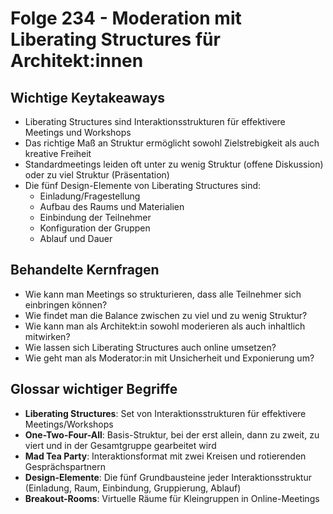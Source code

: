 # Folge 234 - Moderation mit Liberating Structures für Architekt:innen

## Wichtige Keytakeaways

- Liberating Structures sind Interaktionsstrukturen für effektivere Meetings und Workshops
- Das richtige Maß an Struktur ermöglicht sowohl Zielstrebigkeit als auch kreative Freiheit
- Standardmeetings leiden oft unter zu wenig Struktur (offene Diskussion) oder zu viel Struktur (Präsentation)
- Die fünf Design-Elemente von Liberating Structures sind:
  - Einladung/Fragestellung
  - Aufbau des Raums und Materialien 
  - Einbindung der Teilnehmer
  - Konfiguration der Gruppen
  - Ablauf und Dauer

## Behandelte Kernfragen

- Wie kann man Meetings so strukturieren, dass alle Teilnehmer sich einbringen können?
- Wie findet man die Balance zwischen zu viel und zu wenig Struktur?
- Wie kann man als Architekt:in sowohl moderieren als auch inhaltlich mitwirken?
- Wie lassen sich Liberating Structures auch online umsetzen?
- Wie geht man als Moderator:in mit Unsicherheit und Exponierung um?

## Glossar wichtiger Begriffe

- **Liberating Structures**: Set von Interaktionsstrukturen für effektivere Meetings/Workshops
- **One-Two-Four-All**: Basis-Struktur, bei der erst allein, dann zu zweit, zu viert und in der Gesamtgruppe gearbeitet wird
- **Mad Tea Party**: Interaktionsformat mit zwei Kreisen und rotierenden Gesprächspartnern
- **Design-Elemente**: Die fünf Grundbausteine jeder Interaktionsstruktur (Einladung, Raum, Einbindung, Gruppierung, Ablauf)
- **Breakout-Rooms**: Virtuelle Räume für Kleingruppen in Online-Meetings